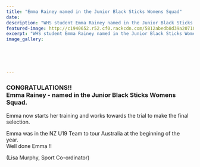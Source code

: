 ```yaml
---
title: "Emma Rainey named in the Junior Black Sticks Womens Squad"
date: 
description: "WHS student Emma Rainey named in the Junior Black Sticks Womens Squad..."
featured-image: http://c1940652.r52.cf0.rackcdn.com/5812abedb8d39a20710031dc/Emma-Rainey-named-in-Jnr-Black-Sticks-Womens-Squad-Oct-2016.jpg
excerpt: "WHS student Emma Rainey named in the Junior Black Sticks Womens Squad."
image_gallery:
    
    
    
    
    
---
```


<h3><span>CONGRATULATIONS!!&nbsp;<br />Emma Rainey - named in the Junior Black Sticks Womens Squad. </span></h3>
<p><span>Emma now starts her training and works towards the trial to make the final selection.&nbsp;</span></p>
<p><span>Emma was in the NZ U19 Team to tour Australia at the beginning of the year.&nbsp;</span><br /><span>Well done Emma !!</span></p>
<p><span>(Lisa Murphy, Sport Co-ordinator)</span></p>

